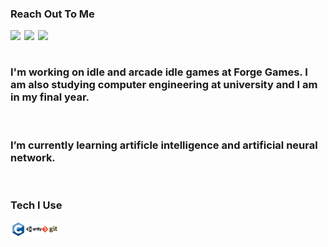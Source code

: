 ### Reach Out To Me

[<img width="22" src="https://unpkg.com/simple-icons@v4/icons/linkedin.svg" align="left" />][linkedin]
[<img width="22" src="https://unpkg.com/simple-icons@v4/icons/gitlab.svg" align="left" />][gitlab]
[<img width="22" src="https://unpkg.com/simple-icons@v4/icons/codeforces.svg" align="left" />][codeforces]

<br />
<br />

### I'm working on idle and arcade idle games at Forge Games. I am also studying computer engineering at university and I am in my final year.

<br />

### I’m currently learning artificle intelligence and artificial neural network.
<br />

### Tech I Use


<img src="https://raw.githubusercontent.com/github/explore/f3e22f0dca2be955676bc70d6214b95b13354ee8/topics/c/c.png" width=25 heigth=25 align="left" />
<img src="https://raw.githubusercontent.com/github/explore/80688e429a7d4ef2fca1e82350fe8e3517d3494d/topics/unity/unity.png" width=25 heigth=25 align="left" />
<img src="https://raw.githubusercontent.com/github/explore/80688e429a7d4ef2fca1e82350fe8e3517d3494d/topics/git/git.png" width=25 heigth=25 align="left" />





[linkedin]: https://www.linkedin.com/in/enes-yesilyurt/
[gitlab]: https://gitlab.com/enesyesilyurt
[codeforces]: https://codeforces.com/profile/enesyesilyurt
<!--
**enesyesilyurt/enesyesilyurt** is a ✨ _special_ ✨ repository because its `README.md` (this file) appears on your GitHub profile.

Here are some ideas to get you started:

- 🔭 I’m currently working on ...
- 🌱 I’m currently learning ...
- 👯 I’m looking to collaborate on ...
- 🤔 I’m looking for help with ...
- 💬 Ask me about ...
- 📫 How to reach me: ...
- 😄 Pronouns: ...
- ⚡ Fun fact: ...
-->
